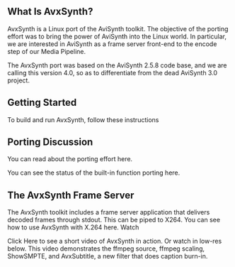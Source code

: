 ## What Is AvxSynth?

AvxSynth is a Linux port of the AviSynth toolkit. The objective of the porting effort was to bring the power of AviSynth into the Linux world. In particular, we are interested in AviSynth as a frame server front-end to the encode step of our Media Pipeline.

The AvxSynth port was based on the AviSynth 2.5.8 code base, and we are calling this version 4.0, so as to differentiate from the dead AviSynth 3.0 project.

## Getting Started

To build and run AvxSynth, follow these instructions

## Porting Discussion

You can read about the porting effort here.

You can see the status of the built-in function porting here. 

## The AvxSynth Frame Server

The AvxSynth toolkit includes a frame server application that delivers decoded frames through stdout. This can be piped to X264. You can see how to use AvxSynth with X.264 here.
Watch

Click Here to see a short video of AvxSynth in action. Or watch in low-res below. This video demonstrates the ffmpeg source, ffmpeg scaling, ShowSMPTE, and AvxSubtitle, a new filter that does caption burn-in.

